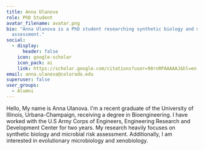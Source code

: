 ```yaml
---
title: Anna Ulanova
role: PhD Student
avatar_filename: avatar.png
bio: "Anna Ulanova is a PhD student researching synthetic biology and microbial risk
  assessment."
social:
  - display:
      header: false
    icon: google-scholar
    icon_pack: ai
    link: https://scholar.google.com/citations?user=98rnRPAAAAAJ&hl=en
email: anna.ulanova@colorado.edu
superuser: false
user_groups:
  - Alumni
---
```

Hello, My name is Anna Ulanova. I'm a recent graduate of the University of Illinois, Urbana-Champaign, receiving a degree in Bioengineering. I have worked with the U.S Army Corps of Engineers, Engineering Research and Development Center for two years. My research heavily focuses on synthetic biology and microbial risk assessment. Additionally, I am interested in evolutionary microbiology and xenobiology.
